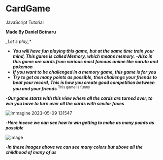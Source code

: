 # CardGame
 JavaScript Tutorial

   **Made By Daniel Botnaru**
                                          
					  
   **_Let's play*_**
					   

- ***You will have fun playing this game, but at the same time train your mind,
This game is called Memory, which means memory.***
-***Also in this game are cards from various most famous anime
like naruto and pokemon***
- ***If you want to be challenged in a memory game, this game is for you***
- ***Try to get as _many points as possible_, then challenge your friends to beat your record,
This is how you create good competition between you and your friends***
<sup>This game is funny</sup>


-***Our game starts with this view where all the cards are turned over, to win you have to turn over all the cards with similar faces***

![Immagine 2023-05-09 131547](https://github.com/DANIEL-BOTNARU-2C-JCMAXWELL-2023/CardGame/assets/124572811/823b7f9a-27e7-4b2e-addf-617b7f942ac5)




-***Here incece we can see how to win getting to make as many points as possible***


![image](https://user-images.githubusercontent.com/124572811/235663338-2e20a339-53fd-4f8d-ac89-c70034505073.png)

-***In these images above we can see many colors but above all the childhood of many of us***


	
